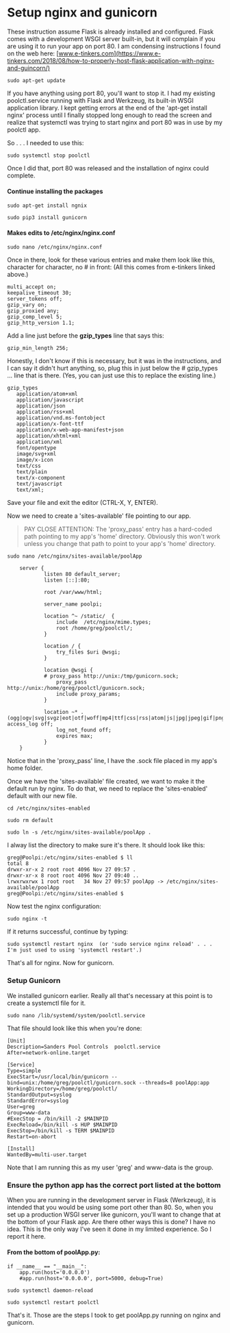 # Setup nginx and gunicorn 

These instruction assume Flask is already installed and configured.  Flask comes with a development WSGI server built-in, but it will complain if you are using it to run your app on port 80.
I am condensing instructions I found on the web here: [www.e-tinkers.com](https://www.e-tinkers.com/2018/08/how-to-properly-host-flask-application-with-nginx-and-guincorn/)

```sudo apt-get update```

If you have anything using port 80, you'll want to stop it.  I had my existing poolctl.service running with Flask and Werkzeug, its built-in WSGI application library.  I kept getting errors at the end of the 'apt-get install nginx' process until I finally stopped long enough to read the screen and realize that systemctl was trying to start nginx and port 80 was in use by my poolctl app.

So . . . I needed to use this:

```sudo systemctl stop poolctl```

Once I did that, port 80 was released and the installation of nginx could complete.

#### Continue installing the packages

```sudo apt-get install ngnix```

```sudo pip3 install gunicorn```

#### Makes edits to /etc/nginx/nginx.conf

```sudo nano /etc/nginx/nginx.conf```

Once in there, look for these various entries and make them look like this, character for character, no # in front:  (All this comes from e-tinkers linked above.)

    multi_accept on;
    keepalive_timeout 30;
    server_tokens off; 
    gzip_vary on;
    gzip_proxied any;
    gzip_comp_level 5;
    gzip_http_version 1.1;

Add a line just before the <b>gzip_types</b> line that says this: 

    gzip_min_length 256;

Honestly, I don't know if this is necessary, but it was in the instructions, and I can say it didn't hurt anything, so, plug this in just below the # gzip_types ... line that is there. (Yes, you can just use this to replace the existing line.)

    gzip_types
       application/atom+xml 
       application/javascript 
       application/json 
       application/rss+xml 
       application/vnd.ms-fontobject 
       application/x-font-ttf 
       application/x-web-app-manifest+json 
       application/xhtml+xml 
       application/xml 
       font/opentype 
       image/svg+xml 
       image/x-icon 
       text/css 
       text/plain 
       text/x-component 
       text/javascript 
       text/xml;

Save your file and exit the editor (CTRL-X, Y, ENTER).

Now we need to create a 'sites-available' file pointing to our app.

> PAY CLOSE ATTENTION: The 'proxy_pass' entry has a hard-coded path pointing to my app's 'home' directory.  Obviously this won't work unless you change that path to point to your app's 'home' directory.

```sudo nano /etc/nginx/sites-available/poolApp```

        server {
                listen 80 default_server;
                listen [::]:80;

                root /var/www/html;

                server_name poolpi;

                location ^~ /static/  {
                    include  /etc/nginx/mime.types;
                    root /home/greg/poolctl/;
                }

                location / {
                    try_files $uri @wsgi;
                }

                location @wsgi {
                # proxy_pass http://unix:/tmp/gunicorn.sock;
                    proxy_pass http://unix:/home/greg/poolctl/gunicorn.sock;
                    include proxy_params;
                }

                location ~* .(ogg|ogv|svg|svgz|eot|otf|woff|mp4|ttf|css|rss|atom|js|jpg|jpeg|gif|png|ico|zip|tgz|gz|rar|bz2|doc|xls|exe|$            access_log off;
                    log_not_found off;
                    expires max;
                }
        }

Notice that in the 'proxy_pass' line, I have the .sock file placed in my app's home folder.

Once we have the 'sites-available' file created, we want to make it the default run by nginx.  To do that, we need to replace the 'sites-enabled' default with our new file.

```cd /etc/nginx/sites-enabled```

```sudo rm default```

```sudo ln -s /etc/nginx/sites-available/poolApp .```

I alway list the directory to make sure it's there.  It should look like this:

    greg@Poolpi:/etc/nginx/sites-enabled $ ll
    total 8
    drwxr-xr-x 2 root root 4096 Nov 27 09:57 .
    drwxr-xr-x 8 root root 4096 Nov 27 09:40 ..
    lrwxrwxrwx 1 root root   34 Nov 27 09:57 poolApp -> /etc/nginx/sites-available/poolApp
    greg@Poolpi:/etc/nginx/sites-enabled $

Now test the nginx configuration:

```sudo nginx -t```

If it returns successful, continue by typing:

```sudo systemctl restart nginx  (or 'sudo service nginx reload' . . . I'm just used to using 'systemctl restart'.)```

That's all for nginx.  Now for gunicorn.

### Setup Gunicorn

We installed gunicorn earlier.  Really all that's necessary at this point is to create a systemctl file for it.

```sudo nano /lib/systemd/system/poolctl.service```

That file should look like this when you're done:

    [Unit]
    Description=Sanders Pool Controls  poolctl.service
    After=network-online.target

    [Service]
    Type=simple
    ExecStart=/usr/local/bin/gunicorn --bind=unix:/home/greg/poolctl/gunicorn.sock --threads=8 poolApp:app
    WorkingDirectory=/home/greg/poolctl/
    StandardOutput=syslog
    StandardError=syslog
    User=greg
    Group=www-data
    #ExecStop = /bin/kill -2 $MAINPID
    ExecReload=/bin/kill -s HUP $MAINPID
    ExecStop=/bin/kill -s TERM $MAINPID
    Restart=on-abort

    [Install]
    WantedBy=multi-user.target

Note that I am running this as my user 'greg' and www-data is the group.

### Ensure the python app has the correct port listed at the bottom

When you are running in the development server in Flask (Werkzeug), it is intended that you would be using some port other than 80.  So, when you set up a production WSGI server like gunicorn, you'll want to change that at the bottom of your Flask app.  Are there other ways this is done?  I have no idea.  This is the only way I've seen it done in my limited experience.  So I report it here.  

#### From the bottom of poolApp.py:

    if __name__ == "__main__":
        app.run(host='0.0.0.0')
        #app.run(host='0.0.0.0', port=5000, debug=True)

```sudo systemctl daemon-reload```

```sudo systemctl restart poolctl```

That's it.  Those are the steps I took to get poolApp.py running on nginx and gunicorn.